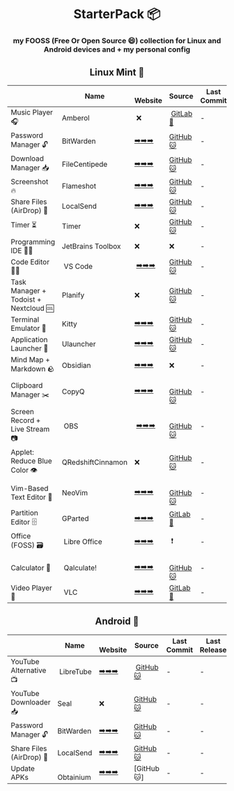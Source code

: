 <div align="center">

# StarterPack 📦

### my FOOSS (Free Or Open Source 😄) collection for Linux and Android devices and + my personal config
</div>

<div align="center">

## Linux Mint 🐉

|   | Name |‌ Website | Source | Last Commit | Last Release | My Config |
| - | ---- | ------- | ------ | ----------- | ------------ | --------- |
| Music Player 🎧 | Amberol |‌ ❌ |‌ [GitLab 🦊](https://gitlab.gnome.org/World/amberol) | - | - | - |
| Password Manager 🔓 | BitWarden | [➡️➡️➡️](https://bitwarden.com) | [GitHub 🐱](https://github.com/bitwarden/clients) | - | - | - |
| Download Manager 📥 | FileCentipede | [➡️➡️➡️](https://filecxx.com) | [GitHub 🐱](https://github.com/filecxx/FileCentipede) | - | - | - |
| Screenshot 🔥 | Flameshot | [➡️➡️➡️](https://flameshot.org) | [GitHub 🐱](https://github.com/flameshot-org/flameshot) | - | - | - |
| Share Files (AirDrop) 🔮 | LocalSend | [➡️➡️➡️](https://localsend.org) | [GitHub 🐱](https://github.com/localsend/localsend) | - | - | - |
| Timer ⏳ | Timer | ❌ | [GitHub 🐱](https://github.com/vikdevelop/timer) | - | - | - |
| Programming IDE 🧑‍💻 | JetBrains Toolbox | ❌ | ❌ | - | - | - |
| Code Editor 👩‍💻 |‌ VS Code |‌ [➡️➡️➡️](https://code.visualstudio.com) | [GitHub 🐱](https://github.com/microsoft/vscode) | - | - | - |
| Task Manager + Todoist + Nextcloud 🆒 | Planify | ❌ | [GitHub 🐱](https://github.com/alainm23/planify) | - | - | - |
| Terminal Emulator 🧩 | Kitty | [➡️➡️➡️](https://sw.kovidgoyal.net/kitty) | [GitHub 🐱](https://github.com/kovidgoyal/kitty) | - | - | - |
| Application Launcher 🚀 | Ulauncher | [➡️➡️➡️](https://ulauncher.io) | [GitHub 🐱](https://github.com/Ulauncher/Ulauncher) | - | - | - |
| Mind Map + Markdown 🪨 | Obsidian | [➡️➡️➡️](https://obsidian.md) | ❌ | - | - | - |
| Clipboard Manager ✂️ | CopyQ | [➡️➡️➡️](https://hluk.github.io/CopyQ) |‌ [GitHub 🐱](https://github.com/hluk/CopyQ) | - | - | - |
| Screen Record +‌ Live Stream 📷 |‌ OBS |‌ [➡️➡️➡️](https://obsproject.com) |‌ [GitHub 🐱](https://github.com/obsproject/obs-studio) | - | - | - |
| Applet: Reduce Blue Color 👁️ | QRedshiftCinnamon | ❌ | [GitHub 🐱](https://github.com/raphaelquintao/QRedshiftCinnamon) | - | - | - |
|  Vim-Based Text Editor 📄 | NeoVim | [➡️➡️➡️](https://neovim.io) |‌ [GitHub 🐱](https://github.com/neovim/neovim) | - | - | - |
| Partition Editor 🗄️ | GParted | [➡️➡️➡️](https://gparted.org) | [GitLab 🦊](https://gitlab.gnome.org/GNOME/gparted) | - | - | - |
| Office (FOSS) 🗃️ |‌ Libre Office | [➡️➡️➡️](https://www.libreoffice.org) |‌ ❗ | - | - | - |
| Calculator 🔢 |‌ Qalculate! | [➡️➡️➡️](http://qalculate.github.io) |‌ [GitHub 🐱](https://github.com/Qalculate/qalculate-qt) | - | - | - |
| Video Player 📼 |‌ VLC | [➡️➡️➡️](https://www.videolan.org/vlc) | [GitLab 🦊](https://code.videolan.org/videolan/vlc) | - | - | - |


## Android 🤖

|   | Name |‌ Website | Source | Last Commit | Last Release | My Config |
| - | ---- | ------- | ------ | ----------- | ------------ | --------- |
| YouTube Alternative 📺 |‌ LibreTube | [➡️➡️➡️](https://libretube.dev) |‌ [GitHub 🐱](https://github.com/libre-tube/LibreTube) | - | - | - |
| YouTube Downloader 📥 | Seal | ❌ | [GitHub 🐱](https://github.com/JunkFood02/Seal) | - | - | - |
| Password Manager 🔓 | BitWarden | [➡️➡️➡️](https://bitwarden.com) | [GitHub 🐱](https://github.com/bitwarden/android) | - | - | - |
| Share Files (AirDrop) 🔮 | LocalSend | [➡️➡️➡️](https://localsend.org) | [GitHub 🐱](https://github.com/localsend/localsend) | - | - | - |
| Update APKs |‌ Obtainium | [➡️➡️➡️](https://obtainium.imranr.dev) | [GitHub 🐱] | - | - | - |

</div>

